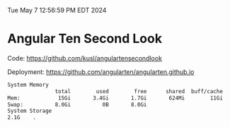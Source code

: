 Tue May  7 12:56:59 PM EDT 2024

# Angular Ten Second Look

Code: https://github.com/kusl/angulartensecondlook

Deployment: https://github.com/angularten/angularten.github.io

```bash
System Memory
               total        used        free      shared  buff/cache   available
Mem:            15Gi       3.4Gi       1.7Gi       624Mi        11Gi        11Gi
Swap:          8.0Gi          0B       8.0Gi
System Storage
2.1G	.
```
